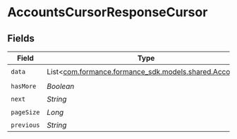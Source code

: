 # AccountsCursorResponseCursor


## Fields

| Field                                                                                   | Type                                                                                    | Required                                                                                | Description                                                                             | Example                                                                                 |
| --------------------------------------------------------------------------------------- | --------------------------------------------------------------------------------------- | --------------------------------------------------------------------------------------- | --------------------------------------------------------------------------------------- | --------------------------------------------------------------------------------------- |
| `data`                                                                                  | List<[com.formance.formance_sdk.models.shared.Account](../../models/shared/Account.md)> | :heavy_check_mark:                                                                      | N/A                                                                                     |                                                                                         |
| `hasMore`                                                                               | *Boolean*                                                                               | :heavy_check_mark:                                                                      | N/A                                                                                     | false                                                                                   |
| `next`                                                                                  | *String*                                                                                | :heavy_minus_sign:                                                                      | N/A                                                                                     |                                                                                         |
| `pageSize`                                                                              | *Long*                                                                                  | :heavy_check_mark:                                                                      | N/A                                                                                     | 15                                                                                      |
| `previous`                                                                              | *String*                                                                                | :heavy_minus_sign:                                                                      | N/A                                                                                     | YXVsdCBhbmQgYSBtYXhpbXVtIG1heF9yZXN1bHRzLol=                                            |